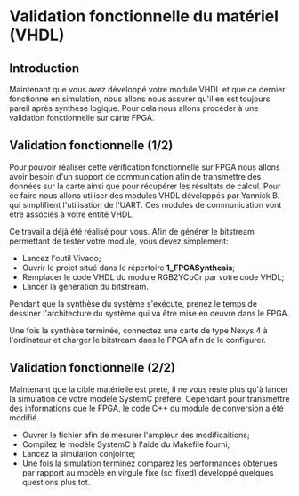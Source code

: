 # Validation fonctionnelle du matériel (VHDL)

##	Introduction

Maintenant que vous avez développé votre module VHDL et que ce dernier fonctionne en simulation, nous allons nous assurer qu'il en est toujours pareil après synthèse logique. Pour cela nous allons procéder à une validation fonctionnelle sur carte FPGA.

##	Validation fonctionnelle (1/2)

Pour pouvoir réaliser cette vérification fonctionnelle sur FPGA nous allons avoir besoin d'un support de communication afin de transmettre des données sur la carte ainsi que pour récupérer les résultats de calcul. Pour ce faire nous allons utiliser des modules VHDL développés par Yannick B. qui simplifient l'utilisation de l'UART. Ces modules de communication vont être associés à votre entité VHDL.

Ce travail a déjà été réalisé pour vous. Afin de générer le bitstream permettant de tester votre module, vous devez simplement:

- Lancez l'outil Vivado;
- Ouvrir le projet situé dans le répertoire **1_FPGASynthesis**;
- Remplacer le code VHDL du module RGB2YCbCr par votre code VHDL;
- Lancer la génération du bitstream.

Pendant que la synthèse du système s'exécute, prenez le temps de dessiner l'architecture du système qui va être mise en oeuvre dans le FPGA.

Une fois la synthèse terminée, connectez une carte de type Nexys 4 à l'ordinateur et charger le bitstream dans le FPGA afin de le configurer.

##	Validation fonctionnelle (2/2)

Maintenant que la cible matérielle est prete, il ne vous reste plus qu'à lancer la simulation de votre modèle SystemC préféré. Cependant pour transmettre des informations que le FPGA, le code C++ du module de conversion a été modifié.

- Ouvrer le fichier afin de mesurer l'ampleur des modificaitions;
- Compilez le modèle SystemC à l'aide du Makefile fourni;
- Lancez la simulation conjointe;
- Une fois la simulation terminez comparez les performances obtenues par rapport au modèle en virgule fixe (sc_fixed) développé quelques questions plus tot.
